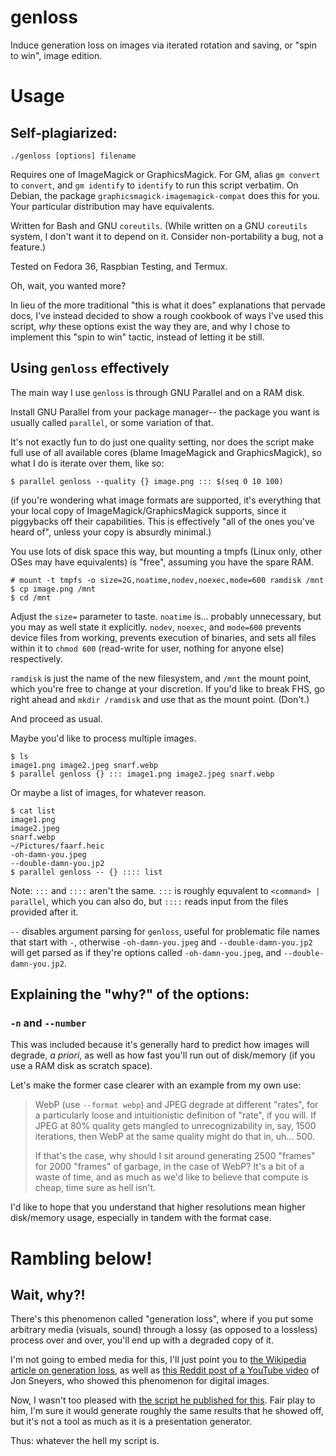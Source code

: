 # genloss

Induce generation loss on images via iterated rotation and saving,
or "spin to win", image edition.

# Usage

## Self-plagiarized:

```
./genloss [options] filename
```

Requires one of ImageMagick or GraphicsMagick.
For GM, alias `gm convert` to `convert`, 
and `gm identify` to `identify` to run this script verbatim.
On Debian, the package `graphicsmagick-imagemagick-compat` does this for you.
Your particular distribution may have equivalents.

Written for Bash and GNU `coreutils`.
(While written on a GNU `coreutils` system, I don't want it 
to depend on it. Consider non-portability a bug, not a feature.)

Tested on Fedora 36, Raspbian Testing, and Termux.

Oh, wait, you wanted more? 

In lieu of the more traditional "this is what it does" explanations 
that pervade docs, I've instead decided to show a rough cookbook of ways 
I've used this script, *why* these options exist the way they are, 
and why I chose to implement this "spin to win" tactic, instead of 
letting it be still.

## Using `genloss` effectively 

The main way I use `genloss` is through GNU Parallel and on a RAM disk.

Install GNU Parallel from your package manager-- the package you want
is usually called `parallel`, or some variation of that.

It's not exactly fun to do just one quality setting, nor does the script
make full use of all available cores (blame ImageMagick and GraphicsMagick),
so what I do is iterate over them, like so:

```
$ parallel genloss --quality {} image.png ::: $(seq 0 10 100) 
```

(if you're wondering what image formats are supported, it's everything that
your local copy of ImageMagick/GraphicsMagick supports, since it piggybacks off
their capabilities. This is effectively "all of the ones you've heard of", unless
your copy is absurdly minimal.)

You use lots of disk space this way, but mounting a tmpfs (Linux only, other
OSes may have equivalents) is "free", assuming you have the spare RAM.

```
# mount -t tmpfs -o size=2G,noatime,nodev,noexec,mode=600 ramdisk /mnt
$ cp image.png /mnt
$ cd /mnt
```

Adjust the `size=` parameter to taste. `noatime` is... probably unnecessary,
but you may as well state it explicitly. `nodev`, `noexec`, and `mode=600`
prevents device files from working, prevents execution of binaries, and sets 
all files within it to `chmod 600` (read-write for user, nothing for anyone else)
respectively.

`ramdisk` is just the name of the new filesystem, and `/mnt` the mount point,
which you're free to change at your discretion. If you'd like to break FHS,
go right ahead and `mkdir /ramdisk` and use that as the mount point. (Don't.)

And proceed as usual.

Maybe you'd like to process multiple images.

```
$ ls
image1.png image2.jpeg snarf.webp
$ parallel genloss {} ::: image1.png image2.jpeg snarf.webp 
```

Or maybe a list of images, for whatever reason.

```
$ cat list
image1.png
image2.jpeg
snarf.webp
~/Pictures/faarf.heic
-oh-damn-you.jpeg
--double-damn-you.jp2
$ parallel genloss -- {} :::: list
```
Note: `:::` and `::::` aren't the same. `:::` is roughly equvalent to
`<command> | parallel`, which you can also do, but `::::` reads input from
the files provided after it.

`--` disables argument parsing for `genloss`, useful for problematic file names
that start with `-`, otherwise `-oh-damn-you.jpeg` and `--double-damn-you.jp2`
will get parsed as if they're options called `-oh-damn-you.jpeg`, and
`--double-damn-you.jp2`.

## Explaining the "why?" of the options:

### `-n` and `--number` 

This was included because it's generally hard to predict how images will
degrade, *a priori*, as well as how fast you'll run out of disk/memory
(if you use a RAM disk as scratch space).

Let's make the former case clearer with an example from my own use:

> WebP (use `--format webp`) and JPEG degrade at different "rates", 
> for a particularly loose and intuitionistic definition of "rate", if you will.
> If JPEG at 80% quality gets mangled to unrecognizability in, say, 1500 iterations, 
> then WebP at the same quality might do that in, uh... 500.
>
> If that's the case, why should I sit around generating 2500 "frames" for 
> 2000 "frames" of garbage, in the case of WebP? It's a bit of a waste of time,
> and as much as we'd like to believe that compute is cheap, time sure as
> hell isn't.

I'd like to hope that you understand that higher resolutions mean higher
disk/memory usage, especially in tandem with the format case.

###


# Rambling below!

## Wait, why?!

There's this phenomenon called "generation loss", where if you put some 
arbitrary media (visuals, sound) through a lossy (as opposed to a lossless) 
process over and over, you'll end up with a degraded copy of it.

I'm not going to embed media for this, I'll just point you to
[the Wikipedia article on generation loss](https://en.wikipedia.org/wiki/Generation_loss),
as well as 
[this Reddit post of a YouTube video](https://www.reddit.com/r/programming/comments/4dg2t5/generation_loss_comparison_of_flif_webp_and_jpeg/) 
of Jon Sneyers, who showed this phenomenon for digital images.

Now, I wasn't too pleased with 
[the script he published for this](https://www.reddit.com/r/programming/comments/4dg2t5/comment/d1qwwk8/). 
Fair play to him, I'm sure it would generate roughly the same results that
he showed off, but it's not a tool as much as it is a presentation generator.

Thus: whatever the hell my script is.
